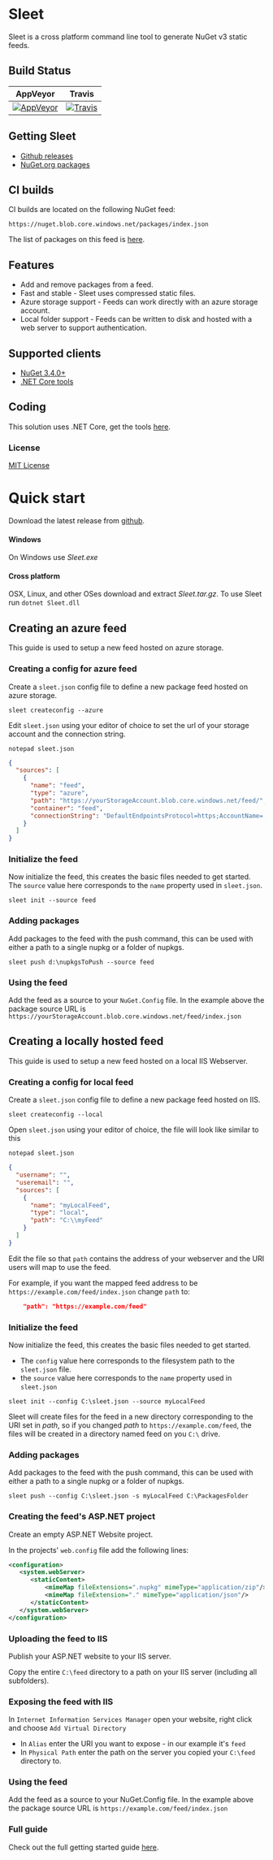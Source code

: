 # Sleet

Sleet is a cross platform command line tool to generate NuGet v3 static feeds.

## Build Status

| AppVeyor | Travis |
| --- | --- |
| [![AppVeyor](https://ci.appveyor.com/api/projects/status/cuhdeq60c3ogy7pa?svg=true)](https://ci.appveyor.com/project/emgarten/sleet) | [![Travis](https://travis-ci.org/emgarten/Sleet.svg?branch=master)](https://travis-ci.org/emgarten/Sleet) |

## Getting Sleet

* [Github releases](https://github.com/emgarten/Sleet/releases/latest)
* [NuGet.org packages](https://www.nuget.org/packages/Sleet)

## CI builds

CI builds are located on the following NuGet feed:

``https://nuget.blob.core.windows.net/packages/index.json``

The list of packages on this feed is [here](https://nuget.blob.core.windows.net/packages/sleet.packageindex.json).

## Features
* Add and remove packages from a feed.
* Fast and stable - Sleet uses compressed static files.
* Azure storage support - Feeds can work directly with an azure storage account.
* Local folder support - Feeds can be written to disk and hosted with a web server to support authentication. 

## Supported clients
* [NuGet 3.4.0+](https://www.nuget.org/downloads)
* [.NET Core tools](https://www.microsoft.com/net/core)

## Coding
This solution uses .NET Core, get the tools [here](http://dot.net/).

### License
[MIT License](https://github.com/emgarten/Sleet/blob/master/LICENSE.md)

# Quick start

Download the latest release from [github](https://github.com/emgarten/Sleet/releases/latest).

#### Windows
On Windows use *Sleet.exe*

#### Cross platform
OSX, Linux, and other OSes download and extract *Sleet.tar.gz*. To use Sleet run ``dotnet Sleet.dll``

## Creating an azure feed

This guide is used to setup a new feed hosted on azure storage.

### Creating a config for azure feed

Create a `sleet.json` config file to define a new package feed hosted on azure storage.

``sleet createconfig --azure``

Edit `sleet.json` using your editor of choice to set the url of your storage account and the connection string.

``notepad sleet.json``

```json
{
  "sources": [
    {
      "name": "feed",
      "type": "azure",
      "path": "https://yourStorageAccount.blob.core.windows.net/feed/",
      "container": "feed",
      "connectionString": "DefaultEndpointsProtocol=https;AccountName=;AccountKey=;BlobEndpoint="
    }
  ]
}
```

### Initialize the feed

Now initialize the feed, this creates the basic files needed to get started. The `source` value here corresponds to the `name` property used in `sleet.json`.

``sleet init --source feed``

### Adding packages

Add packages to the feed with the push command, this can be used with either a path to a single nupkg or a folder of nupkgs.

``sleet push d:\nupkgsToPush --source feed``

### Using the feed

Add the feed as a source to your `NuGet.Config` file. In the example above the package source URL is ``https://yourStorageAccount.blob.core.windows.net/feed/index.json``

## Creating a locally hosted feed

This guide is used to setup a new feed hosted on a local IIS Webserver.

### Creating a config for local feed

Create a `sleet.json` config file to define a new package feed hosted on IIS.

``sleet createconfig --local``


Open `sleet.json` using your editor of choice, the file will look like similar to this

``notepad sleet.json``

```json
{
  "username": "",
  "useremail": "",
  "sources": [
    {
      "name": "myLocalFeed",
      "type": "local",
      "path": "C:\\myFeed"
    }
  ]
}
```

Edit the file so that `path` contains the address of your webserver and the URI users will map to use the feed.

For example, if you want the mapped feed address to be `https://example.com/feed/index.json` change `path` to:

```json
    "path": "https://example.com/feed"
```

### Initialize the feed

Now initialize the feed, this creates the basic files needed to get started.

* The `config` value here corresponds to the filesystem path to the `sleet.json` file.
* the `source` value here corresponds to the `name` property used in `sleet.json`

``sleet init --config C:\sleet.json --source myLocalFeed``

Sleet will create files for the feed in a new directory corresponding to the URI set in *path*, so if you changed *path* to `https://example.com/feed`,
the files will be created in a directory named feed on you `C:\` drive.

### Adding packages

Add packages to the feed with the push command, this can be used with either a path to a single nupkg or a folder of nupkgs.

``sleet push --config C:\sleet.json -s myLocalFeed C:\PackagesFolder``

### Creating the feed's ASP.NET project

Create an empty ASP.NET Website project.

In the projects' `web.config` file add the following lines:

```xml
<configuration>
   <system.webServer>
      <staticContent>
          <mimeMap fileExtensions=".nupkg" mimeType="application/zip"/>
          <mimeMap fileExtension="." mimeType="application/json"/>
      </staticContent>
   </system.webServer>
</configuration>
```

### Uploading the feed to IIS

Publish your ASP.NET website to your IIS server.

Copy the entire `C:\feed` directory to a path on your IIS server (including all subfolders).

### Exposing the feed with IIS

In `Internet Information Services Manager` open your website, right click and choose `Add Virtual Directory`

* In `Alias` enter the URI you want to expose - in our example it's `feed`
* In `Physical Path` enter the path on the server you copied your `C:\feed` directory to.

### Using the feed

Add the feed as a source to your NuGet.Config file. In the example above the package source URL is ``https://example.com/feed/index.json``


### Full guide

Check out the full getting started guide [here](http://emgarten.com/2016/04/25/how-to-host-a-nuget-v3-feed-on-azure-storage/).


